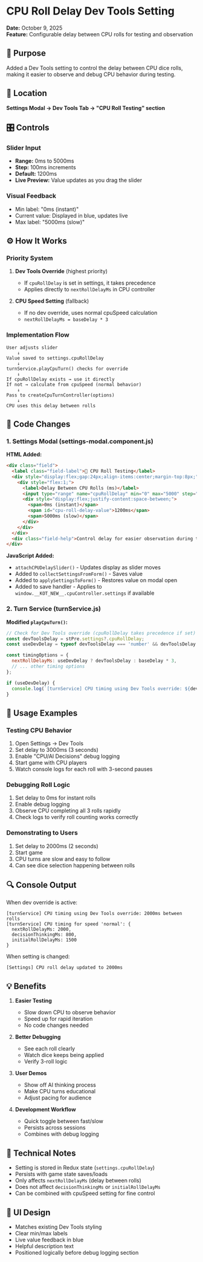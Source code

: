 # CPU Roll Delay Dev Tools Setting

**Date:** October 9, 2025  
**Feature:** Configurable delay between CPU rolls for testing and observation

## 🎯 Purpose

Added a Dev Tools setting to control the delay between CPU dice rolls, making it easier to observe and debug CPU behavior during testing.

## 📍 Location

**Settings Modal → Dev Tools Tab → "CPU Roll Testing" section**

## 🎛️ Controls

### Slider Input
- **Range:** 0ms to 5000ms
- **Step:** 100ms increments
- **Default:** 1200ms
- **Live Preview:** Value updates as you drag the slider

### Visual Feedback
- Min label: "0ms (instant)"
- Current value: Displayed in blue, updates live
- Max label: "5000ms (slow)"

## ⚙️ How It Works

### Priority System
1. **Dev Tools Override** (highest priority)
   - If `cpuRollDelay` is set in settings, it takes precedence
   - Applies directly to `nextRollDelayMs` in CPU controller
   
2. **CPU Speed Setting** (fallback)
   - If no dev override, uses normal cpuSpeed calculation
   - `nextRollDelayMs = baseDelay * 3`

### Implementation Flow

```
User adjusts slider
    ↓
Value saved to settings.cpuRollDelay
    ↓
turnService.playCpuTurn() checks for override
    ↓
If cpuRollDelay exists → use it directly
If not → calculate from cpuSpeed (normal behavior)
    ↓
Pass to createCpuTurnController(options)
    ↓
CPU uses this delay between rolls
```

## 📝 Code Changes

### 1. Settings Modal (settings-modal.component.js)

**HTML Added:**
```html
<div class="field">
  <label class="field-label">🎲 CPU Roll Testing</label>
  <div style="display:flex;gap:24px;align-items:center;margin-top:8px;">
    <div style="flex:1;">
      <label>Delay Between CPU Rolls (ms)</label>
      <input type="range" name="cpuRollDelay" min="0" max="5000" step="100" value="1200" />
      <div style="display:flex;justify-content:space-between;">
        <span>0ms (instant)</span>
        <span id="cpu-roll-delay-value">1200ms</span>
        <span>5000ms (slow)</span>
      </div>
    </div>
  </div>
  <div class="field-help">Control delay for easier observation during testing...</div>
</div>
```

**JavaScript Added:**
- `attachCPUDelaySlider()` - Updates display as slider moves
- Added to `collectSettingsFromForm()` - Saves value
- Added to `applySettingsToForm()` - Restores value on modal open
- Added to save handler - Applies to `window.__KOT_NEW__.cpuController.settings` if available

### 2. Turn Service (turnService.js)

**Modified `playCpuTurn()`:**
```javascript
// Check for Dev Tools override (cpuRollDelay takes precedence if set)
const devToolsDelay = stPre.settings?.cpuRollDelay;
const useDevDelay = typeof devToolsDelay === 'number' && devToolsDelay >= 0;

const timingOptions = {
  nextRollDelayMs: useDevDelay ? devToolsDelay : baseDelay * 3,
  // ... other timing options
};

if (useDevDelay) {
  console.log(`[turnService] CPU timing using Dev Tools override: ${devToolsDelay}ms between rolls`);
}
```

## 🧪 Usage Examples

### Testing CPU Behavior
1. Open Settings → Dev Tools
2. Set delay to 3000ms (3 seconds)
3. Enable "CPU/AI Decisions" debug logging
4. Start game with CPU players
5. Watch console logs for each roll with 3-second pauses

### Debugging Roll Logic
1. Set delay to 0ms for instant rolls
2. Enable debug logging
3. Observe CPU completing all 3 rolls rapidly
4. Check logs to verify roll counting works correctly

### Demonstrating to Users
1. Set delay to 2000ms (2 seconds)
2. Start game
3. CPU turns are slow and easy to follow
4. Can see dice selection happening between rolls

## 🔍 Console Output

When dev override is active:
```
[turnService] CPU timing using Dev Tools override: 2000ms between rolls
[turnService] CPU timing for speed 'normal': { 
  nextRollDelayMs: 2000,
  decisionThinkingMs: 800,
  initialRollDelayMs: 1500
}
```

When setting is changed:
```
[Settings] CPU roll delay updated to 2000ms
```

## 💡 Benefits

1. **Easier Testing**
   - Slow down CPU to observe behavior
   - Speed up for rapid iteration
   - No code changes needed

2. **Better Debugging**
   - See each roll clearly
   - Watch dice keeps being applied
   - Verify 3-roll logic

3. **User Demos**
   - Show off AI thinking process
   - Make CPU turns educational
   - Adjust pacing for audience

4. **Development Workflow**
   - Quick toggle between fast/slow
   - Persists across sessions
   - Combines with debug logging

## 🔧 Technical Notes

- Setting is stored in Redux state (`settings.cpuRollDelay`)
- Persists with game state saves/loads
- Only affects `nextRollDelayMs` (delay between rolls)
- Does not affect `decisionThinkingMs` or `initialRollDelayMs`
- Can be combined with cpuSpeed setting for fine control

## 🎨 UI Design

- Matches existing Dev Tools styling
- Clear min/max labels
- Live value feedback in blue
- Helpful description text
- Positioned logically before debug logging section
